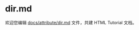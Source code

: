 dir.md
===

欢迎您编辑 <a target="__blank" href="https://github.com/jaywcjlove/html-tutorial/blob/master/docs/attribute/dir.md">docs/attribute/dir.md</a> 文件，共建 HTML Tutorial 文档。